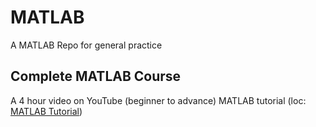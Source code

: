 # MATLAB
A MATLAB Repo for general practice

## Complete MATLAB Course
A 4 hour video on YouTube (beginner to advance) MATLAB tutorial (loc: [MATLAB Tutorial](https://www.youtube.com/watch?v=T_ekAD7U-wU))
